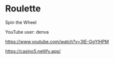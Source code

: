 # Roulette
Spin the Wheel

YouTube user: denva

https://www.youtube.com/watch?v=3IE-GgYlHPM

https://casino5.netlify.app/
